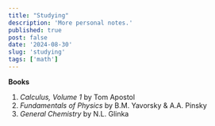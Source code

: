 ```yaml
---
title: "Studying"
description: 'More personal notes.'
published: true
post: false
date: '2024-08-30'
slug: 'studying'
tags: ['math']
---
```


**Books**
1. *Calculus, Volume 1* by Tom Apostol
2. *Fundamentals of Physics* by B.M. Yavorsky & A.A. Pinsky
3. *General Chemistry* by N.L. Glinka
